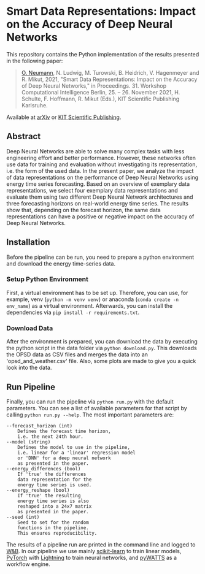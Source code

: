 # Smart Data Representations: Impact on the Accuracy of Deep Neural Networks

This repository contains the Python implementation of the results presented in the following paper:
>[O. Neumann](mailto:oliver.neumann@kit.edu), N. Ludwig, M. Turowski, B. Heidrich, V. Hagenmeyer and R. Mikut, 2021, "Smart Data Representations: Impact on the Accuracy of Deep Neural Networks," in Proceedings. 31. Workshop Computational Intelligence Berlin, 25. – 26. November 2021, H. Schulte, F. Hoffmann, R. Mikut (Eds.), KIT Scientific Publishing Karlsruhe.

Available at [arXiv](https://arxiv.org/abs/2111.09128) or [KIT Scientific Publishing](https://www.ksp.kit.edu/site/books/e/10.5445/KSP/1000138532/).

## Abstract

Deep Neural Networks are able to solve many complex tasks with less engineering effort and better performance. However, these networks often use data for training and evaluation without investigating its representation, i.e. the form of the used data. In the present paper, we analyze the impact of data representations on the performance of Deep Neural Networks using energy time series forecasting. Based on an overview of exemplary data representations, we select four exemplary data representations and evaluate them using two different Deep Neural Network architectures and three forecasting horizons on real-world energy time series. The results show that, depending on the forecast horizon, the same data representations can have a positive or negative impact on the accuracy of Deep Neural Networks.

## Installation

Before the pipeline can be run, you need to prepare a python environment and download the energy time-series data. 

### Setup Python Environment

First, a virtual environment has to be set up. Therefore, you can use, for example, venv (`python -m venv venv`) or anaconda (`conda create -n env_name`) as a virtual environment. Afterwards, you can install the dependencies via `pip install -r requirements.txt`. 

### Download Data

After the environment is prepared, you can download the data by executing the python script in the data folder via `python download.py`. This downloads the OPSD data as CSV files and merges the data into an 'opsd_and_weather.csv' file. Also, some plots are made to give you a quick look into the data.

## Run Pipeline

Finally, you can run the pipeline via `python run.py` with the default parameters. You can see a list of available parameters for that script by calling `python run.py --help`. The most important parameters are:

```
--forecast_horizon (int)
    Defines the forecast time horizon,
    i.e. the next 24th hour.
--model (string)
    Defines the model to use in the pipeline,
    i.e. linear for a 'linear' regression model
    or 'DNN' for a deep neural network
    as presented in the paper.
--energy_differences (bool)
    If 'true' the differences
    data representation for the
    energy time series is used.
--energy_reshape (bool)
    If 'true' the resulting
    energy time series is also
    reshaped into a 24x7 matrix
    as presented in the paper.
--seed (int)
    Seed to set for the random
    functions in the pipeline.
    This ensures reproducibility.
```

The results of a pipeline run are printed in the command line and logged to [W&B](http://wandb.com/). In our pipeline we use mainly [scikit-learn](https://scikit-learn.org/stable/) to train linear models, [PyTorch](https://pytorch.org/) with [Lightning](https://www.pytorchlightning.ai/) to train neural networks, and [pyWATTS](https://github.com/KIT-IAI/pyWATTS) as a workflow engine.
